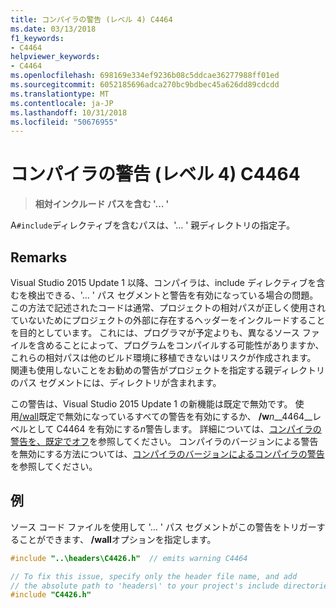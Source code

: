 ```yaml
---
title: コンパイラの警告 (レベル 4) C4464
ms.date: 03/13/2018
f1_keywords:
- C4464
helpviewer_keywords:
- C4464
ms.openlocfilehash: 698169e334ef9236b08c5ddcae36277988ff01ed
ms.sourcegitcommit: 6052185696adca270bc9bdbec45a626dd89cdcdd
ms.translationtype: MT
ms.contentlocale: ja-JP
ms.lasthandoff: 10/31/2018
ms.locfileid: "50676955"
---
```

# <a name="compiler-warning-level-4-c4464"></a>コンパイラの警告 (レベル 4) C4464

> **相対インクルード パスを含む '… '**

A`#include`ディレクティブを含むパスは、'… ' 親ディレクトリの指定子。

## <a name="remarks"></a>Remarks

Visual Studio 2015 Update 1 以降、コンパイラは、include ディレクティブを含むを検出できる、'… ' パス セグメントと警告を有効になっている場合の問題。 この方法で記述されたコードは通常、プロジェクトの相対パスが正しく使用されていないためにプロジェクトの外部に存在するヘッダーをインクルードすることを目的としています。 これには、プログラマが予定よりも、異なるソース ファイルを含めることによって、プログラムをコンパイルする可能性がありますか、これらの相対パスは他のビルド環境に移植できないはリスクが作成されます。 関連も使用しないことをお勧めの警告がプロジェクトを指定する親ディレクトリのパス セグメントには、ディレクトリが含まれます。

この警告は、Visual Studio 2015 Update 1 の新機能は既定で無効です。 使用[/wall](../../build/reference/compiler-option-warning-level.md)既定で無効になっているすべての警告を有効にするか、 __/w__*n*__4464__レベルとして C4464 を有効にする*n*警告します。 詳細については、[コンパイラの警告を、既定でオフ](../../preprocessor/compiler-warnings-that-are-off-by-default.md)を参照してください。 コンパイラのバージョンによる警告を無効にする方法については、[コンパイラのバージョンによるコンパイラの警告](compiler-warnings-by-compiler-version.md)を参照してください。

## <a name="example"></a>例

ソース コード ファイルを使用して '… ' パス セグメントがこの警告をトリガーすることができます、 **/wall**オプションを指定します。

```cpp
#include "..\headers\C4426.h"  // emits warning C4464

// To fix this issue, specify only the header file name, and add
// the absolute path to 'headers\' to your project's include directories
#include "C4426.h"
```
